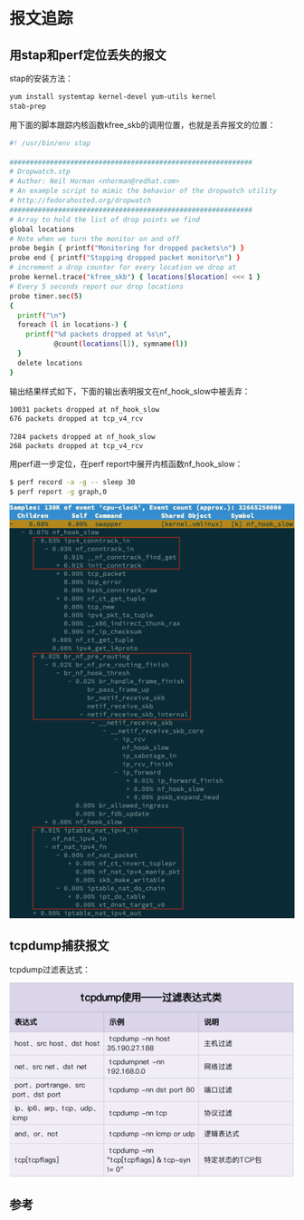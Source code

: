 <!-- toc -->
# 报文追踪

## 用stap和perf定位丢失的报文

stap的安装方法：

```sh
yum install systemtap kernel-devel yum-utils kernel
stab-prep
```

用下面的脚本跟踪内核函数kfree_skb的调用位置，也就是丢弃报文的位置：

```bash
#! /usr/bin/env stap

############################################################
# Dropwatch.stp
# Author: Neil Horman <nhorman@redhat.com>
# An example script to mimic the behavior of the dropwatch utility
# http://fedorahosted.org/dropwatch
############################################################
# Array to hold the list of drop points we find
global locations
# Note when we turn the monitor on and off
probe begin { printf("Monitoring for dropped packets\n") }
probe end { printf("Stopping dropped packet monitor\n") }
# increment a drop counter for every location we drop at
probe kernel.trace("kfree_skb") { locations[$location] <<< 1 }
# Every 5 seconds report our drop locations
probe timer.sec(5)
{
  printf("\n")
  foreach (l in locations-) {
    printf("%d packets dropped at %s\n",
           @count(locations[l]), symname(l))
  }
  delete locations
}
```

输出结果样式如下，下面的输出表明报文在nf_hook_slow中被丢弃：

```
10031 packets dropped at nf_hook_slow
676 packets dropped at tcp_v4_rcv

7284 packets dropped at nf_hook_slow
268 packets dropped at tcp_v4_rcv
```

用perf进一步定位，在perf report中展开内核函数nf_hook_slow：

```sh
$ perf record -a -g -- sleep 30
$ perf report -g graph,0
```

![perf report](../img/nf_slow.png)

## tcpdump捕获报文

tcpdump过滤表达式：

![tcpdump过滤表达式](../img/linux/tcpdump-flag.png)

## 参考
